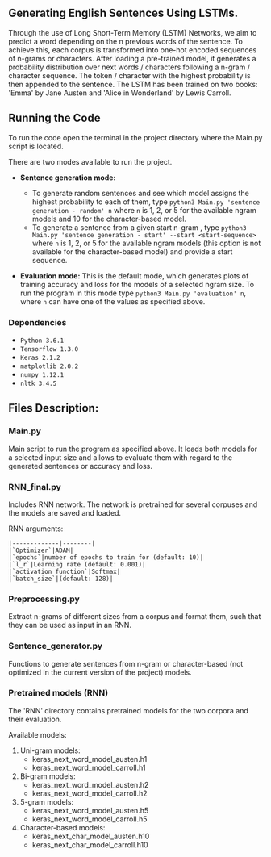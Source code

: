 ## Generating English Sentences Using LSTMs.

Through the use of Long Short-Term Memory (LSTM) Networks, we aim to predict a word depending on the n previous words of the sentence. 
To achieve this, each corpus is transformed into one-hot encoded sequences of n-grams or characters. After loading a pre-trained model, it 
generates a probability distribution over next words / characters following a n-gram / character sequence. The token / character with the
 highest probability is then appended to the sentence.
 The LSTM has been trained on two books: 'Emma' by Jane Austen and 'Alice in Wonderland' by Lewis Carroll.

## Running the Code

To run the code open the terminal in the project directory where the Main.py script is located.

There are two modes available to run the project.

- <b>Sentence generation mode:</b> 
    - To generate random sentences and see which model assigns the highest probability to each of them, type 
```python3 Main.py 'sentence generation - random' n```
where ```n``` is 1, 2, or 5 for the available ngram models and 10 for the character-based model.
    - To generate a sentence from a given start n-gram , type 
```python3 Main.py 'sentence generation - start' --start <start-sequence>```
where ```n``` is 1, 2, or 5 for the available ngram models (this option is not available for the character-based model) 
and provide a start sequence.

- <b>Evaluation mode:</b> This is the default mode, which generates plots of training accuracy and loss for the models of a selected ngram size. 
To run the program in this mode type ```python3 Main.py 'evaluation' n```, where ```n``` can have one of the values as specified above.

### Dependencies

* `Python 3.6.1`
* `Tensorflow 1.3.0`
* `Keras 2.1.2`
* `matplotlib 2.0.2`
* `numpy 1.12.1`
* `nltk 3.4.5`

## Files Description: 

### Main.py 

Main script to run the program as specified above. It loads both models for a selected input size and allows to evaluate them with regard to the 
generated sentences or accuracy and loss.

### RNN_final.py

Includes RNN network. The network is pretrained for several corpuses and the models are saved and loaded.

RNN arguments:


	|-------------|--------|
	|`Optimizer`|ADAM|
	|`epochs`|number of epochs to train for (default: 10)|
	|`l_r`|Learning rate (default: 0.001)|
	|`activation function`|Softmax|
	|`batch_size`|(default: 128)|
	

### Preprocessing.py

Extract n-grams of different sizes from a corpus and format them, such that they can be used as input
 in an RNN.
 
 ### Sentence_generator.py
 Functions to generate sentences from n-gram or character-based (not optimized in the current version of the project) models.

### Pretrained models (RNN)

The 'RNN' directory contains pretrained models for the two corpora and their evaluation.

Available models:
1. Uni-gram models:
    - keras_next_word_model_austen.h1
    - keras_next_word_model_carroll.h1
2. Bi-gram models:
    - keras_next_word_model_austen.h2
    - keras_next_word_model_carroll.h2
3. 5-gram models:
    - keras_next_word_model_austen.h5
    - keras_next_word_model_carroll.h5
4. Character-based models:
    - keras_next_char_model_austen.h10
    - keras_next_char_model_carroll.h10
